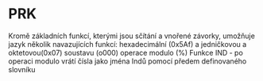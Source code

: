 # PRK

Kromě základních funkcí, kterými jsou sčítání a vnořené závorky, umožňuje jazyk několik navazujících funkcí:
hexadecimální (0x5Af) a jedničkovou a oktetovou(0x07) soustavu (o000)
operace modulo (%)
Funkce IND - po operaci modulo vrátí čísla jako jména Indů pomocí předem definovaného slovníku
